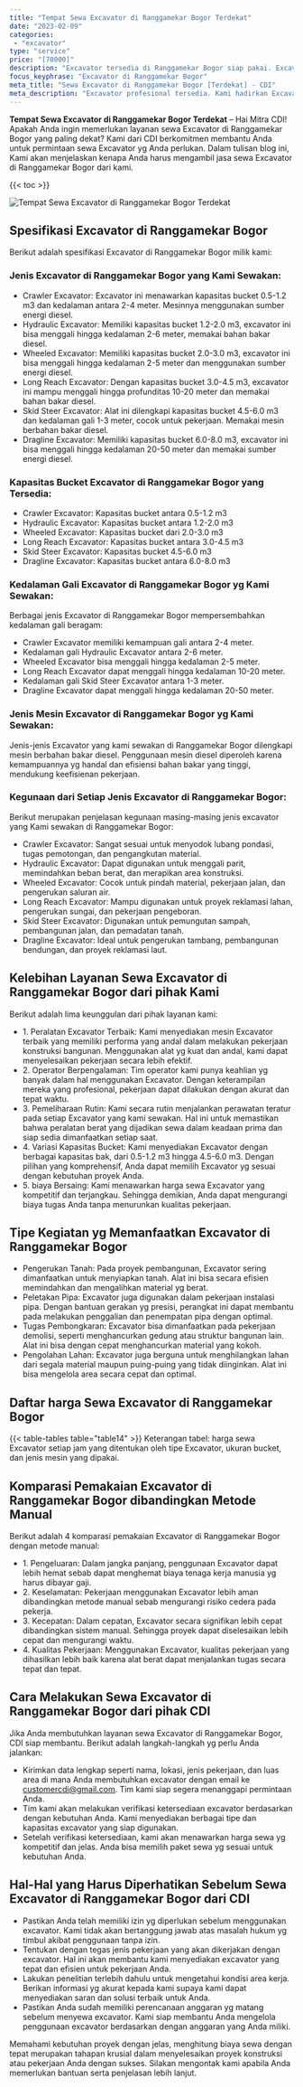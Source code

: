 ```yaml
---
title: "Tempat Sewa Excavator di Ranggamekar Bogor Terdekat"
date: "2023-02-09"
categories:
 - "excavator"
type: "service"
price: "[70000]"
description: "Excavator tersedia di Ranggamekar Bogor siap pakai. Excavator menjadi pilihan utama kontraktor untuk mendukung kelancaran pekerjaan. Dapatkan informasi detail."
focus_keyphrase: "Excavator di Ranggamekar Bogor"
meta_title: "Sewa Excavator di Ranggamekar Bogor [Terdekat] - CDI"
meta_description: "Excavator profesional tersedia. Kami hadirkan Excavator berkualitas untuk mendukung produktivitas. Penawaran spesial minggu ini tersedia."
---
```


**Tempat Sewa Excavator di Ranggamekar Bogor Terdekat** – Hai Mitra CDI! Apakah Anda ingin memerlukan layanan sewa Excavator di Ranggamekar Bogor yang paling dekat? Kami dari CDI berkomitmen membantu Anda untuk permintaan sewa Excavator yg Anda perlukan. Dalam tulisan blog ini, Kami akan menjelaskan kenapa Anda harus mengambil jasa sewa Excavator di Ranggamekar Bogor dari kami.

{{< toc >}}

![Tempat Sewa Excavator di Ranggamekar Bogor Terdekat](/images/excavator/excavator-01.jpg)

## Spesifikasi Excavator di Ranggamekar Bogor

Berikut adalah spesifikasi Excavator di Ranggamekar Bogor milik kami:

### Jenis Excavator di Ranggamekar Bogor yang Kami Sewakan:

*   Crawler Excavator: Excavator ini menawarkan kapasitas bucket 0.5-1.2 m3 dan kedalaman antara 2-4 meter. Mesinnya menggunakan sumber energi diesel.
*   Hydraulic Excavator: Memiliki kapasitas bucket 1.2-2.0 m3, excavator ini bisa menggali hingga kedalaman 2-6 meter, memakai bahan bakar diesel.
*   Wheeled Excavator: Memiliki kapasitas bucket 2.0-3.0 m3, excavator ini bisa menggali hingga kedalaman 2-5 meter dan menggunakan sumber energi diesel.
*   Long Reach Excavator: Dengan kapasitas bucket 3.0-4.5 m3, excavator ini mampu menggali hingga profunditas 10-20 meter dan memakai bahan bakar diesel.
*   Skid Steer Excavator: Alat ini dilengkapi kapasitas bucket 4.5-6.0 m3 dan kedalaman gali 1-3 meter, cocok untuk pekerjaan. Memakai mesin berbahan bakar diesel.
*   Dragline Excavator: Memiliki kapasitas bucket 6.0-8.0 m3, excavator ini bisa menggali hingga kedalaman 20-50 meter dan memakai sumber energi diesel.

### Kapasitas Bucket Excavator di Ranggamekar Bogor yang Tersedia:

*   Crawler Excavator: Kapasitas bucket antara 0.5-1.2 m3
*   Hydraulic Excavator: Kapasitas bucket antara 1.2-2.0 m3
*   Wheeled Excavator: Kapasitas bucket dari 2.0-3.0 m3
*   Long Reach Excavator: Kapasitas bucket antara 3.0-4.5 m3
*   Skid Steer Excavator: Kapasitas bucket 4.5-6.0 m3
*   Dragline Excavator: Kapasitas bucket antara 6.0-8.0 m3

### Kedalaman Gali Excavator di Ranggamekar Bogor yg Kami Sewakan:

Berbagai jenis Excavator di Ranggamekar Bogor mempersembahkan kedalaman gali beragam:

*   Crawler Excavator memiliki kemampuan gali antara 2-4 meter.
*   Kedalaman gali Hydraulic Excavator antara 2-6 meter.
*   Wheeled Excavator bisa menggali hingga kedalaman 2-5 meter.
*   Long Reach Excavator dapat menggali hingga kedalaman 10-20 meter.
*   Kedalaman gali Skid Steer Excavator antara 1-3 meter.
*   Dragline Excavator dapat menggali hingga kedalaman 20-50 meter.

### Jenis Mesin Excavator di Ranggamekar Bogor yg Kami Sewakan:

Jenis-jenis Excavator yang kami sewakan di Ranggamekar Bogor dilengkapi mesin berbahan bakar diesel. Penggunaan mesin diesel diperoleh karena kemampuannya yg handal dan efisiensi bahan bakar yang tinggi, mendukung keefisienan pekerjaan.

### Kegunaan dari Setiap Jenis Excavator di Ranggamekar Bogor:

Berikut merupakan penjelasan kegunaan masing-masing jenis excavator yang Kami sewakan di Ranggamekar Bogor:

*   Crawler Excavator: Sangat sesuai untuk menyodok lubang pondasi, tugas pemotongan, dan pengangkutan material.
*   Hydraulic Excavator: Dapat digunakan untuk menggali parit, memindahkan beban berat, dan merapikan area konstruksi.
*   Wheeled Excavator: Cocok untuk pindah material, pekerjaan jalan, dan pengerukan saluran air.
*   Long Reach Excavator: Mampu digunakan untuk proyek reklamasi lahan, pengerukan sungai, dan pekerjaan pengeboran.
*   Skid Steer Excavator: Digunakan untuk pemungutan sampah, pembangunan jalan, dan pemadatan tanah.
*   Dragline Excavator: Ideal untuk pengerukan tambang, pembangunan bendungan, dan proyek reklamasi laut.

## Kelebihan Layanan Sewa Excavator di Ranggamekar Bogor dari pihak Kami

Berikut adalah lima keunggulan dari pihak layanan kami:

*   1\. Peralatan Excavator Terbaik: Kami menyediakan mesin Excavator terbaik yang memiliki performa yang andal dalam melakukan pekerjaan konstruksi bangunan. Menggunakan alat yg kuat dan andal, kami dapat menyelesaikan pekerjaan secara lebih efektif.
*   2\. Operator Berpengalaman: Tim operator kami punya keahlian yg banyak dalam hal menggunakan Excavator. Dengan keterampilan mereka yang profesional, pekerjaan dapat dilakukan dengan akurat dan tepat waktu.
*   3\. Pemeliharaan Rutin: Kami secara rutin menjalankan perawatan teratur pada setiap Excavator yang kami sewakan. Hal ini untuk memastikan bahwa peralatan berat yang dijadikan sewa dalam keadaan prima dan siap sedia dimanfaatkan setiap saat.
*   4\. Variasi Kapasitas Bucket: Kami menyediakan Excavator dengan berbagai kapasitas bak, dari 0.5-1.2 m3 hingga 4.5-6.0 m3. Dengan pilihan yang komprehensif, Anda dapat memilih Excavator yg sesuai dengan kebutuhan proyek Anda.
*   5\. biaya Bersaing: Kami menawarkan harga sewa Excavator yang kompetitif dan terjangkau. Sehingga demikian, Anda dapat mengurangi biaya tugas Anda tanpa menurunkan kualitas pekerjaan.

## Tipe Kegiatan yg Memanfaatkan Excavator di Ranggamekar Bogor

*   Pengerukan Tanah: Pada proyek pembangunan, Excavator sering dimanfaatkan untuk menyiapkan tanah. Alat ini bisa secara efisien memindahkan dan mengalihkan material yg berat.
*   Peletakan Pipa: Excavator juga digunakan dalam pekerjaan instalasi pipa. Dengan bantuan gerakan yg presisi, perangkat ini dapat membantu pada melakukan penggalian dan penempatan pipa dengan optimal.
*   Tugas Pembongkaran: Excavator bisa dimanfaatkan pada pekerjaan demolisi, seperti menghancurkan gedung atau struktur bangunan lain. Alat ini bisa dengan cepat menghancurkan material yang kokoh.
*   Pengolahan Lahan: Excavator juga berguna untuk menghilangkan lahan dari segala material maupun puing-puing yang tidak diinginkan. Alat ini bisa mengelola area secara cepat dan optimal.

## Daftar harga Sewa Excavator di Ranggamekar Bogor

{{< table-tables table="table14" >}} Keterangan tabel: harga sewa Excavator setiap jam yang ditentukan oleh tipe Excavator, ukuran bucket, dan jenis mesin yang dipakai. 

## Komparasi Pemakaian Excavator di Ranggamekar Bogor dibandingkan Metode Manual

Berikut adalah 4 komparasi pemakaian Excavator di Ranggamekar Bogor dengan metode manual:

*   1\. Pengeluaran: Dalam jangka panjang, penggunaan Excavator dapat lebih hemat sebab dapat menghemat biaya tenaga kerja manusia yg harus dibayar gaji.
*   2\. Keselamatan: Pekerjaan menggunakan Excavator lebih aman dibandingkan metode manual sebab mengurangi risiko cedera pada pekerja.
*   3\. Kecepatan: Dalam cepatan, Excavator secara signifikan lebih cepat dibandingkan sistem manual. Sehingga proyek dapat diselesaikan lebih cepat dan mengurangi waktu.
*   4\. Kualitas Pekerjaan: Menggunakan Excavator, kualitas pekerjaan yang dihasilkan lebih baik karena alat berat dapat menjalankan tugas secara tepat dan tepat.

## Cara Melakukan Sewa Excavator di Ranggamekar Bogor dari pihak CDI

Jika Anda membutuhkan layanan sewa Excavator di Ranggamekar Bogor, CDI siap membantu. Berikut adalah langkah-langkah yg perlu Anda jalankan:

*   Kirimkan data lengkap seperti nama, lokasi, jenis pekerjaan, dan luas area di mana Anda membutuhkan excavator dengan email ke customercdi@gmail.com. Tim kami siap segera menanggapi permintaan Anda.
*   Tim kami akan melakukan verifikasi ketersediaan excavator berdasarkan dengan kebutuhan Anda. Kami menyediakan berbagai tipe dan kapasitas excavator yang siap digunakan.
*   Setelah verifikasi ketersediaan, kami akan menawarkan harga sewa yg kompetitif dan jelas. Anda bisa memilih paket sewa yg sesuai untuk kebutuhan Anda.

## Hal-Hal yang Harus Diperhatikan Sebelum Sewa Excavator di Ranggamekar Bogor dari CDI

*   Pastikan Anda telah memiliki izin yg diperlukan sebelum menggunakan excavator. Kami tidak akan bertanggung jawab atas masalah hukum yg timbul akibat penggunaan tanpa izin.
*   Tentukan dengan tegas jenis pekerjaan yang akan dikerjakan dengan excavator. Hal ini akan membantu kami menyediakan excavator yang tepat dan efisien untuk pekerjaan Anda.
*   Lakukan penelitian terlebih dahulu untuk mengetahui kondisi area kerja. Berikan informasi yg akurat kepada kami supaya kami dapat menyediakan saran dan solusi terbaik untuk Anda.
*   Pastikan Anda sudah memiliki perencanaan anggaran yg matang sebelum menyewa excavator. Kami siap membantu Anda mengelola penggunaan excavator berdasarkan dengan anggaran yang Anda miliki.

Memahami kebutuhan proyek dengan jelas, menghitung biaya sewa dengan tepat merupakan tahapan krusial dalam menyelesaikan proyek konstruksi atau pekerjaan Anda dengan sukses. Silakan mengontak kami apabila Anda memerlukan bantuan serta penjelasan lebih lanjut.
